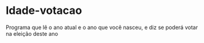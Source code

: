 # Idade-votacao
Programa que lê o ano atual e o ano que você nasceu, e diz se poderá votar na eleição deste ano
